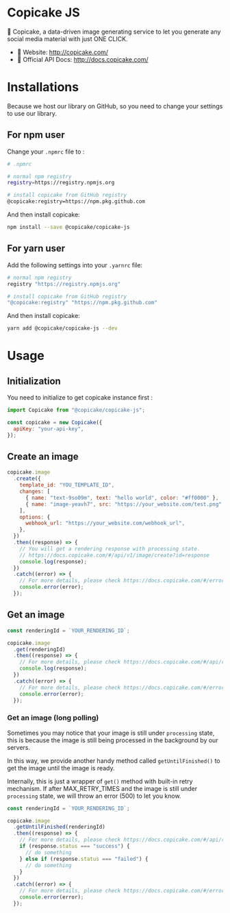# Copicake JS

🍰 Copicake, a data-driven image generating service to let you generate any social media material with just ONE CLICK.

- 🔗 Website: http://copicake.com/
- 📘 Official API Docs: http://docs.copicake.com/

# Installations

Because we host our library on GitHub, so you need to change your settings to use our library.

## For npm user

Change your `.npmrc` file to :

```bash
# .npmrc

# normal npm registry
registry=https://registry.npmjs.org

# install copicake from GitHub registry
@copicake:registry=https://npm.pkg.github.com
```

And then install copicake:

```bash
npm install --save @copicake/copicake-js
```

## For yarn user

Add the following settings into your `.yarnrc` file:

```bash
# normal npm registry
registry "https://registry.npmjs.org"

# install copicake from GitHub registry
"@copicake:registry" "https://npm.pkg.github.com"
```

And then install copicake:

```bash
yarn add @copicake/copicake-js --dev
```

# Usage

## Initialization

You need to initialize to get copicake instance first :

```js
import Copicake from "@copicake/copicake-js";

const copicake = new Copicake({
  apiKey: "your-api-key",
});
```

## Create an image

```js
copicake.image
  .create({
    template_id: "YOU_TEMPLATE_ID",
    changes: [
      { name: "text-9so09m", text: "hello world", color: "#ff0000" },
      { name: "image-yeavh7", src: "https://your_website.com/test.png" },
    ],
    options: {
      webhook_url: "https://your_website.com/webhook_url",
    },
  })
  .then((response) => {
    // You will get a rendering response with processing state.
    // https://docs.copicake.com/#/api/v1/image/create?id=response
    console.log(response);
  })
  .catch((error) => {
    // For more details, please check https://docs.copicake.com/#/errors
    console.error(error);
  });
```

## Get an image

```js
const renderingId = `YOUR_RENDERING_ID`;

copicake.image
  .get(renderingId)
  .then((response) => {
    // For more details, please check https://docs.copicake.com/#/api/rendering
    console.log(response);
  })
  .catch((error) => {
    // For more details, please check https://docs.copicake.com/#/errors
    console.error(error);
  });
```

### Get an image (long polling)

Sometimes you may notice that your image is still under `processing` state, this is because the image is still being processed in the background by our servers.

In this way, we provide another handy method called `getUntilFinished()` to get the image until the image is ready.

Internally, this is just a wrapper of `get()` method with built-in retry mechanism. If after MAX_RETRY_TIMES and the image is still under `processing` state, we will throw an error (500) to let you know.

```js
const renderingId = `YOUR_RENDERING_ID`;

copicake.image
  .getUntilFinished(renderingId)
  .then((response) => {
    // For more details, please check https://docs.copicake.com/#/api/rendering
    if (response.status === "success") {
      // do something
    } else if (response.status === "failed") {
      // do something
    }
  })
  .catch((error) => {
    // For more details, please check https://docs.copicake.com/#/errors
    console.error(error);
  });
```
